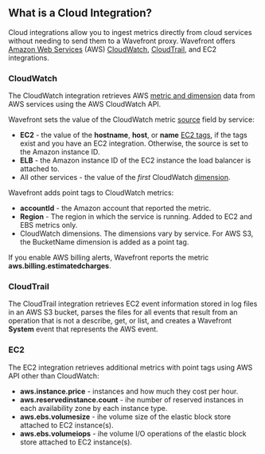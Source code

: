 ## What is a Cloud Integration?

Cloud integrations allow you to ingest metrics directly from cloud services without needing to send them to a Wavefront proxy. Wavefront offers [Amazon Web Services](http://aws.amazon.com) (AWS) [CloudWatch](http://aws.amazon.com/cloudwatch), [CloudTrail](http://aws.amazon.com/cloudtrail), and EC2 integrations.

### CloudWatch
The CloudWatch integration retrieves AWS [metric and dimension](http://docs.aws.amazon.com/AmazonCloudWatch/latest/monitoring/CW_Support_For_AWS.html) data from AWS services using the AWS CloudWatch API.

Wavefront sets the value of the CloudWatch metric [source](https://community.wavefront.com/docs/DOC-1031) field by service:

-   **EC2** - the value of the **hostname**, **host**, or **name** [EC2 tags](http://docs.aws.amazon.com/AWSEC2/latest/UserGuide/Using_Tags.html), if the tags exist and you have an EC2 integration. Otherwise, the source is set to the Amazon instance ID.
-   **ELB** - the Amazon instance ID of the EC2 instance the load balancer is attached to.
-   All other services - the value of the *first* CloudWatch [dimension](http://docs.aws.amazon.com/AmazonCloudWatch/latest/monitoring/cloudwatch_concepts.html#Dimension).

Wavefront adds point tags to CloudWatch metrics:

- **accountId** - the Amazon account that reported the metric.
- **Region** - The region in which the service is running. Added to EC2 and EBS metrics only.
- CloudWatch dimensions. The dimensions vary by service. For AWS S3, the BucketName dimension is added as a point tag.

If you enable AWS billing alerts, Wavefront reports the metric **aws.billing.estimatedcharges**.

### CloudTrail

The CloudTrail integration retrieves EC2 event information stored in log files in an AWS S3 bucket, parses the files for all events that result from an operation that is not a describe, get, or list, and creates a Wavefront **System** event that represents the AWS event.

### EC2

The EC2 integration retrieves additional metrics with point tags using AWS API other than CloudWatch:

- **aws.instance.price** - instances and how much they cost per hour.
- **aws.reservedinstance.count** - ihe number of reserved instances in each availability zone by each instance type.
- **aws.ebs.volumesize** - ihe volume size of the elastic block store attached to EC2 instance(s).
- **aws.ebs.volumeiops** - ihe volume I/O operations of the elastic block store attached to EC2 instance(s).
